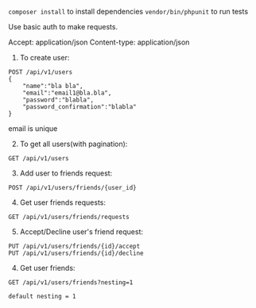 `composer install` to install dependencies
`vendor/bin/phpunit` to run tests

Use basic auth to make requests.

Accept: application/json
Content-type: application/json


1. To create user:
```
POST /api/v1/users
{
    "name":"bla bla",
    "email":"email1@bla.bla",
    "password":"blabla",
    "password_confirmation":"blabla"
}
```
email is unique


2. To get all users(with pagination):
```
GET /api/v1/users
```

3. Add user to friends request:
```
POST /api/v1/users/friends/{user_id}

```

4. Get user friends requests:
```
GET /api/v1/users/friends/requests
```

5. Accept/Decline user's friend request:
```
PUT /api/v1/users/friends/{id}/accept
PUT /api/v1/users/friends/{id}/decline
```

4. Get user friends:
```
GET /api/v1/users/friends?nesting=1

default nesting = 1
```